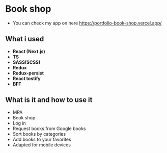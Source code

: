# Book shop

- You can check my app on here https://portfolio-book-shop.vercel.app/ 
## What i used
- **React (Next.js)**
- **TS**
- **SASS(SCSS)**
- **Redux**
- **Redux-persist**
- **React tostify**
- **BFF**
## What is it and how to use it
- MPA
- Book shop
- Log in
- Request books from Google books
- Sort books by categories
- Add books to your favorites
- Adapted for mobile devices
